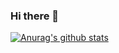 ### Hi there 👋

[![Anurag's github stats](https://github-readme-stats.vercel.app/api?username=isboyjc)](https://github.com/isboyjc/github-readme-stats)
